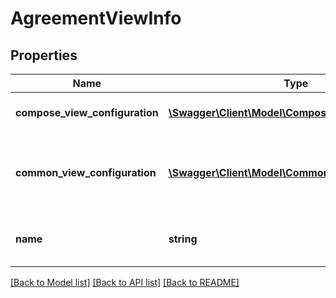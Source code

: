 # AgreementViewInfo

## Properties
Name | Type | Description | Notes
------------ | ------------- | ------------- | -------------
**compose_view_configuration** | [**\Swagger\Client\Model\ComposeViewConfiguration**](ComposeViewConfiguration.md) | Compose page view configuration | [optional] 
**common_view_configuration** | [**\Swagger\Client\Model\CommonViewConfiguration**](CommonViewConfiguration.md) | Common view configuration for all the available views | [optional] 
**name** | **string** | Name of the requested agreement view | [optional] 

[[Back to Model list]](../README.md#documentation-for-models) [[Back to API list]](../README.md#documentation-for-api-endpoints) [[Back to README]](../README.md)


